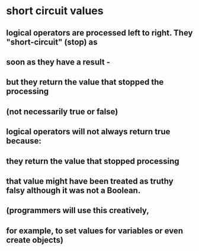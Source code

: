 # short circuit values
## logical operators are processed left to right. They "short-circuit" (stop) as
## soon as they have a result -
## but they return the value that stopped the processing
## (not necessarily true or false)

## logical operators will not always return true because:
## they return the value that stopped processing
## that value might have been treated as truthy falsy although it was not a Boolean.

## (programmers will use this creatively,
## for example, to set values for variables or even create objects)

